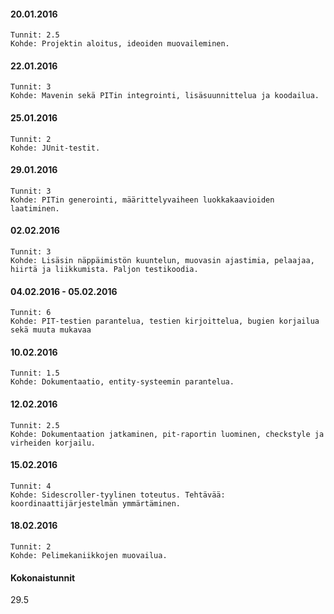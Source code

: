 <h4>20.01.2016</h4>

	Tunnit: 2.5
	Kohde: Projektin aloitus, ideoiden muovaileminen.

<h4>22.01.2016</h4>
	
	Tunnit: 3
	Kohde: Mavenin sekä PITin integrointi, lisäsuunnittelua ja koodailua.
	
<h4>25.01.2016</h4>
	
	Tunnit: 2
	Kohde: JUnit-testit.
	
<h4>29.01.2016</h4>
	
	Tunnit: 3
	Kohde: PITin generointi, määrittelyvaiheen luokkakaavioiden laatiminen.
	
<h4>02.02.2016</h4>
	
	Tunnit: 3
	Kohde: Lisäsin näppäimistön kuuntelun, muovasin ajastimia, pelaajaa, hiirtä ja liikkumista. Paljon testikoodia.
	
<h4>04.02.2016 - 05.02.2016</h4>
	
	Tunnit: 6
	Kohde: PIT-testien parantelua, testien kirjoittelua, bugien korjailua sekä muuta mukavaa
	
<h4>10.02.2016</h4>

	Tunnit: 1.5
	Kohde: Dokumentaatio, entity-systeemin parantelua.
	
<h4>12.02.2016</h4>

	Tunnit: 2.5
	Kohde: Dokumentaation jatkaminen, pit-raportin luominen, checkstyle ja virheiden korjailu.
	
<h4>15.02.2016</h4>

	Tunnit: 4
	Kohde: Sidescroller-tyylinen toteutus. Tehtävää: koordinaattijärjestelmän ymmärtäminen.
	
<h4>18.02.2016</h4>
	
	Tunnit: 2
	Kohde: Pelimekaniikkojen muovailua.
	
<h4>Kokonaistunnit</h4>
	29.5
